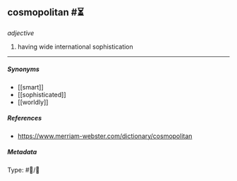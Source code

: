 
## cosmopolitan  #⏳ 

_adjective_

1. having wide international sophistication

___

##### Synonyms

-   [[smart]]
-   [[sophisticated]]
-   [[worldly]]

##### References 

- https://www.merriam-webster.com/dictionary/cosmopolitan

##### Metadata

Type: #💬/👥 
